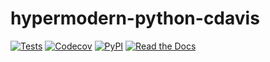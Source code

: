 # hypermodern-python-cdavis
[![Tests](https://github.com/cvdavis3/hypermodern-python-cdavis/workflows/Tests/badge.svg)](https://github.com/cvdavis3/hypermodern-python-cdavis/actions?workflow=Tests)
[![Codecov](https://codecov.io/gh/cvdavis3/hypermodern-python-cdavis/branch/master/graph/badge.svg)](https://codecov.io/gh/cvdavis3/hypermodern-python-cdavis)
[![PyPI](https://img.shields.io/pypi/v/hypermodern-python-cdavis.svg)](https://pypi.org/project/hypermodern-python-cdavis/)
[![Read the Docs](https://readthedocs.org/projects/hypermodern-python-cdavis/badge/)](https://hypermodern-python-cdavis.readthedocs.io/)
